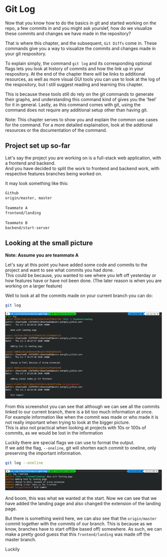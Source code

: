 # Git Log

Now that you know how to do the basics in git and started working on the repo, a few commits in and you might ask yourslef, how do we visualize these commits and changes we have made in the repository?  

That is where this chapter, and the subsequent, `Git Diffs` come in. These commands give you a way to visualize the commits and changes made in your git respository.  

To explain simply, the command `git log` and its corresponding optional flags lets you look at history of commits and how the link up in your respository. At the end of the chapter there will be links to additional resources, as well as more visual GUI tools you can use to look at the log of the respository, but I still suggest reading and learning this chapter.  

This is because these tools still do rely on the git commands to generate their graphs, and understanding this command kind of gives you the 'feel' for it in general. Lastly, as this command comes with git, using the command does not require any additional setup other than having git.

Note:
This chapter serves to show you and explain the common use cases for the command. For a more detailed explaination, look at the addtional resources or the documentation of the command.

## Project set up so-far

Let's say the project you are working on is a full-stack web application, with a frontend and backend.  
And you have decided to split the work to frontend and backend work, with respective features branches being worked on.

It may look something like this:  
```
Github
origin/master, master

Teammate A
frontend/landing

Teammate B
backend/start-server
```

## Looking at the small picture

**Note: Assume you are teammate A**

Let's say at this point you have added some code and commits to the project and want to see what commits you had done.  
This could be because, you wanted to see where you left off yesterday or how features have or have not been done. (The later reason is when you are working on a larger feature)

Well to look at all the commits made on your current branch you can do:
```bash
git log
```
![Basic git log of local branch](res/small_picture_1.png)

From this screenshot you can see that although we can see all the commits linked to our current branch, there is a bit too much information at once.  
For example information like when the commit was made or who made it is not really important when trying to look at the bigger picture.  
This is also not practical when looking at projects with 10s or 100s of commits, as we would be lost in the information

Luckily there are special flags we can use to format the output.  
If we add the flag, `--oneline`, git will shorten each commit to oneline, only preserving the important information.  
```bash
git log --oneline
```
![Git log with only oneline](res/small_picture_2.png)

And boom, this was what we wanted at the start. Now we can see that we have added the landing page and also changed the extension of the landing page.  

But there is something weird here, we can also see that the `origin/master` commit together with the commits of our branch. This is because as we know, branches have to start off(be based off) somewhere. As such, we can make a pretty good guess that this `frontend/landing` was made off the master branch.  

Luckily
